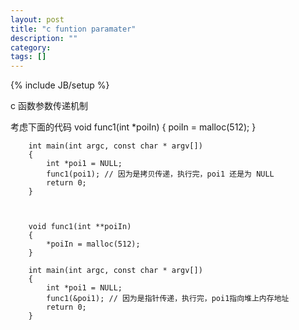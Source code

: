 ```yaml
---
layout: post
title: "c funtion paramater"
description: ""
category: 
tags: []
---
```

{% include JB/setup %}

c 函数参数传递机制

考虑下面的代码
		void func1(int *poiIn)
		{
    		poiIn = malloc(512);
		}

		int main(int argc, const char * argv[])
		{
    		int *poi1 = NULL;
    		func1(poi1); // 因为是拷贝传递，执行完，poi1 还是为 NULL
    		return 0;
		}



		void func1(int **poiIn)
		{
    		*poiIn = malloc(512);
		}

		int main(int argc, const char * argv[])
		{
    		int *poi1 = NULL;
    		func1(&poi1); // 因为是指针传递，执行完，poi1指向堆上内存地址
    		return 0;
		}
